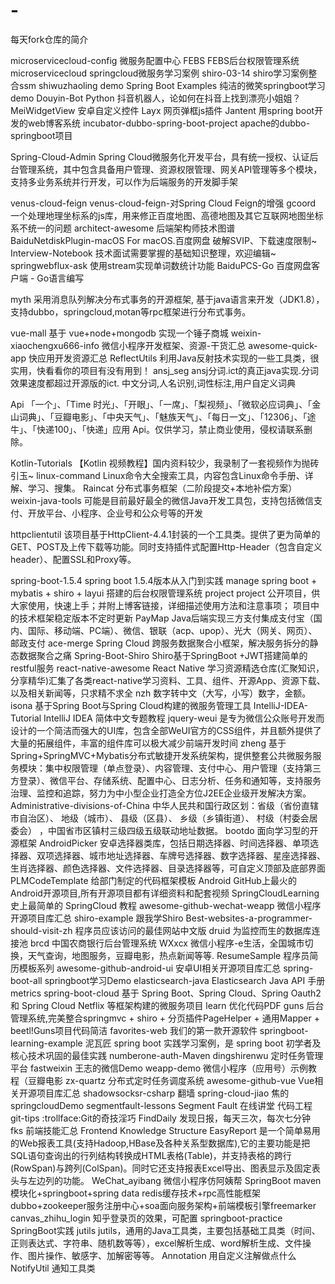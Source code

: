 # -
每天fork仓库的简介





microservicecloud-config   微服务配置中心
FEBS                       FEBS后台权限管理系统
microservicecloud          springcloud微服务学习案例
shiro-03-14                shiro学习案例整合ssm
shiwuzhaoling              demo
Spring Boot Examples       纯洁的微笑springboot学习demo
Douyin-Bot                 Python 抖音机器人，论如何在抖音上找到漂亮小姐姐？
MeiWidgetView              安卓自定义控件
Layx                       网页弹框js插件
Jantent                    用spring boot开发的web博客系统
incubator-dubbo-spring-boot-project    apache的dubbo-springboot项目

Spring-Cloud-Admin         Spring Cloud微服务化开发平台，具有统一授权、认证后台管理系统，其中包含具备用户管理、资源权限管理、网关API管理等多个模块，支持多业务系统并行开发，可以作为后端服务的开发脚手架

venus-cloud-feign           venus-cloud-feign-对Spring Cloud Feign的增强
gcoord                      一个处理地理坐标系的js库，用来修正百度地图、高德地图及其它互联网地图坐标系不统一的问题
architect-awesome           后端架构师技术图谱   
BaiduNetdiskPlugin-macOS    For macOS.百度网盘 破解SVIP、下载速度限制~
Interview-Notebook          技术面试需要掌握的基础知识整理，欢迎编辑~
springwebflux-ask           使用stream实现单词数统计功能
BaiduPCS-Go                 百度网盘客户端 - Go语言编写

myth                        采用消息队列解决分布式事务的开源框架, 基于java语言来开发（JDK1.8），支持dubbo，springcloud,motan等rpc框架进行分布式事务。

vue-mall                    基于 vue+node+mongodb 实现一个锤子商城 
weixin-xiaochengxu666-info  微信小程序开发框架、资源-干货汇总 
awesome-quick-app           快应用开发资源汇总
ReflectUtils                利用Java反射技术实现的一些工具类，很实用，快看看你的项目有没有用到！
ansj_seg                    ansj分词.ict的真正java实现.分词效果速度都超过开源版的ict. 中文分词,人名识别,词性标注,用户自定义词典

Api                         「一个」、「Time 时光」、「开眼」、「一席」、「梨视频」、「微软必应词典」、「金山词典」、「豆瓣电影」、「中央天气」、「魅族天气」、「每日一文」、「12306」、「途牛」、「快递100」、「快递」应用 Api。仅供学习，禁止商业使用，侵权请联系删除。

Kotlin-Tutorials             【Kotlin 视频教程】国内资料较少，我录制了一套视频作为抛砖引玉~
linux-command                Linux命令大全搜索工具，内容包含Linux命令手册、详解、学习、搜集。
Raincat                      分布式事务框架（二阶段提交+本地补偿方案）
weixin-java-tools            可能是目前最好最全的微信Java开发工具包，支持包括微信支付、开放平台、小程序、企业号和公众号等的开发

httpclientutil               该项目基于HttpClient-4.4.1封装的一个工具类。提供了更为简单的GET、POST及上传下载等功能。同时支持插件式配置Http-Header（包含自定义header）、配置SSL和Proxy等。

spring-boot-1.5.4            spring boot 1.5.4版本从入门到实践
manage                       spring boot + mybatis + shiro + layui 搭建的后台权限管理系统
project                      project 公开项目，供大家使用，快速上手；并附上博客链接，详细描述使用方法和注意事项； 项目中的技术框架稳定版本不定时更新
PayMap                       Java后端实现三方支付集成支付宝（国内、国际、移动端、PC端）、微信、银联（acp、upop）、光大（网关、网页）、邮政支付
ace-merge                    Spring Cloud 跨服务数据聚合小框架，解决服务拆分的静态数据聚合之痛
Spring-Boot-Shiro            Shiro基于SpringBoot +JWT搭建简单的restful服务
react-native-awesome         React Native 学习资源精选仓库(汇聚知识，分享精华)汇集了各类react-native学习资料、工具、组件、开源App、资源下载、以及相关新闻等，只求精不求全 
nzh                          数字转中文（大写，小写）数字，金额。 
isona                        基于Spring Boot与Spring Cloud构建的微服务管理工具
IntelliJ-IDEA-Tutorial       IntelliJ IDEA 简体中文专题教程
jquery-weui                  是专为微信公众账号开发而设计的一个简洁而强大的UI库，包含全部WeUI官方的CSS组件，并且额外提供了大量的拓展组件，丰富的组件库可以极大减少前端开发时间
zheng                        基于Spring+SpringMVC+Mybatis分布式敏捷开发系统架构，提供整套公共微服务服务模块：集中权限管理（单点登录）、内容管理、支付中心、用户管理（支持第三方登录）、微信平台、存储系统、配置中心、日志分析、任务和通知等，支持服务治理、监控和追踪，努力为中小型企业打造全方位J2EE企业级开发解决方案。
Administrative-divisions-of-China 中华人民共和国行政区划：省级（省份直辖市自治区）、 地级（城市）、 县级（区县）、 乡级（乡镇街道）、 村级（村委会居委会） ，中国省市区镇村三级四级五级联动地址数据。
bootdo                        面向学习型的开源框架
AndroidPicker                 安卓选择器类库，包括日期选择器、时间选择器、单项选择器、双项选择器、城市地址选择器、车牌号选择器、数字选择器、星座选择器、生肖选择器、颜色选择器、文件选择器、目录选择器等，可自定义顶部及底部界面
PLMCodeTemplate               给部门制定的代码框架模板
Android                       GitHub上最火的Android开源项目,所有开源项目都有详细资料和配套视频
SpringCloudLearning           史上最简单的 SpringCloud 教程
awesome-github-wechat-weapp   微信小程序开源项目库汇总
shiro-example                 跟我学Shiro
Best-websites-a-programmer-should-visit-zh 程序员应该访问的最佳网站中文版
druid                         为监控而生的数据库连接池
brcd                          中国农商银行后台管理系统
WXxcx                         微信小程序-e生活，全国城市切换，天气查询，地图服务，豆瓣电影，热点新闻等等.
ResumeSample                   程序员简历模板系列
awesome-github-android-ui     安卓UI相关开源项目库汇总
spring-boot-all                springboot学习Demo
elasticsearch-java             Elasticsearch Java API 手册
metrics
spring-boot-cloud              基于 Spring Boot、Spring Cloud、Spring Oauth2 和 Spring Cloud Netflix 等框架构建的微服务项目
learn                          优化代码PDF
guns                           后台管理系统,完美整合springmvc + shiro + 分页插件PageHelper + 通用Mapper + beetl!Guns项目代码简洁
favorites-web                  我们的第一款开源软件
springboot-learning-example    泥瓦匠 spring boot 实践学习案例，是 spring boot 初学者及核心技术巩固的最佳实践
numberone-auth-Maven 
dingshirenwu                    定时任务管理平台
fastweixin                      王志的微信Demo
weapp-demo                      微信小程序（应用号）示例教程（豆瓣电影
zx-quartz                       分布式定时任务调度系统
awesome-github-vue              Vue相关开源项目库汇总
shadowsocksr-csharp             翻墙
spring-cloud-jiao               焦的springcloudDemo
segmentfault-lessons            Segment Fault 在线讲堂 代码工程
git-tips                        :trollface:Git的奇技淫巧
FindDaily                       发现日报，每天三次，每次七分钟
fks                             前端技能汇总 Frontend Knowledge Structure 
EasyReport                      是一个简单易用的Web报表工具(支持Hadoop,HBase及各种关系型数据库),它的主要功能是把SQL语句查询出的行列结构转换成HTML表格(Table)，并支持表格的跨行(RowSpan)与跨列(ColSpan)。同时它还支持报表Excel导出、图表显示及固定表头与左边列的功能。
WeChat_ayibang                  微信小程序仿阿姨帮
SpringBoot                      maven模块化+springboot+spring data redis缓存技术+rpc高性能框架dubbo+zookeeper服务注册中心+soa面向服务架构+前端模板引擎freemarker
canvas_zhihu_login              知乎登录页的效果，可配置
springboot-practice             SpringBoot实践
jutils                          jutils，通用的Java工具类，主要包括基础工具类（时间、正则表达式、字符串、随机数等等），excel解析生成、word解析生成、文件操作、图片操作、敏感字、加解密等等。
Annotation                      用自定义注解做点什么
NotifyUtil                      通知工具类












       










































